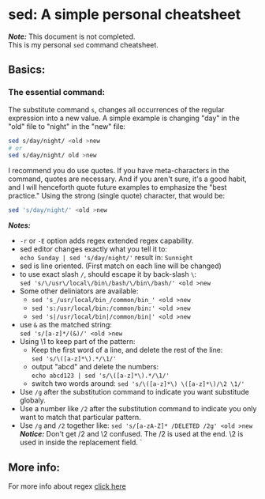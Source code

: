 # sed: A simple personal cheatsheet

_**Note:**_ This document is not completed.  
This is my personal `sed` command cheatsheet.

## Basics:

### The essential command:
The substitute command `s`, changes all occurrences of the regular expression
into a new value. A simple example is changing "day" in the "old" file to
"night" in the "new" file:

``` bash
sed s/day/night/ <old >new
# or
sed s/day/night/ old >new
```

I recommend you do use quotes. If you have meta-characters in the command,
quotes are necessary. And if you aren't sure, it's a good habit, and I will
henceforth quote future examples to emphasize the "best practice." Using the
strong (single quote) character, that would be: 

``` bash
sed 's/day/night/' <old >new
```

_**Notes:**_  
* `-r` or `-E` option adds regex extended regex capability.
* sed editor changes exactly what you tell it to:  
    `echo Sunday | sed 's/day/night/'` result in: `Sunnight`
* sed is line oriented. (First match on each line will be changed)
* to use exact slash `/`, should escape it by back-slash `\`:  
  `sed 's/\/usr\/local\/bin\/bash/\/bin\/bash/' <old >new `
* Some other deliniators are available:
  - `sed 's_/usr/local/bin_/common/bin_' <old >new`
  - `sed 's:/usr/local/bin:/common/bin:' <old >new`
  - `sed 's|/usr/local/bin|/common/bin|' <old >new`
* use `&` as the matched string:  
  `sed 's/[a-z]*/(&)/' <old >new`
* Using \1 to keep part of the pattern:  
  - Keep the first word of a line, and delete the rest of the line:  
    `sed 's/\([a-z]*\).*/\1/'`
  - output "abcd" and delete the numbers:  
    `echo abcd123 | sed 's/\([a-z]*\).*/\1/'`
  - switch two words around: `sed 's/\([a-z]*\) \([a-z]*\)/\2 \1/'`
* Use `/g` after the substitution command to indicate you want substitude
    globaly.
* Use a number like `/2` after the substitution command to indicate you only
    want to match that particular pattern.
* Use `/g` and `/2` together like:
    `sed 's/[a-zA-Z]* /DELETED /2g' <old >new`  
_**Notice:**_  Don't get /2 and \2 confused. The /2 is used at the end. \2 is
used in inside the replacement field. 
`
## More info:

For more info about regex [click here](http://www.grymoire.com/Unix/Sed.html)

